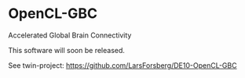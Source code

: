 # OpenCL-GBC
Accelerated Global Brain Connectivity

This software will soon be released.

See twin-project: https://github.com/LarsForsberg/DE10-OpenCL-GBC
